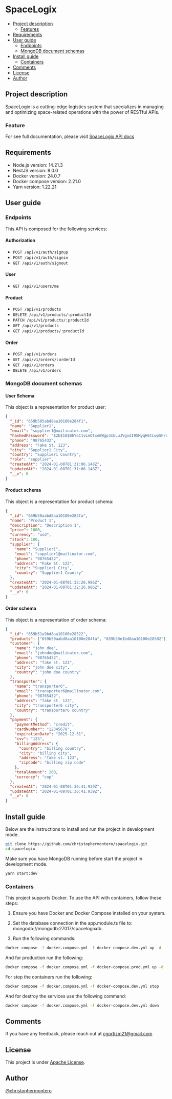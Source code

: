 # SpaceLogix

- [Project description](#project-description)
  - [Features](#features)
- [Requirements](#requirements)
- [User guide](#user-guide)
  - [Endpoints](#endpoints)
  - [MongoDB document schemas](#mongodb-documents-schemas)
- [Install guide](#install-guide)
  - [Containers](#containers)
- [Comments](#comments)
- [License](#license)
- [Author](#author)

## Project description

SpaceLogix is a cutting-edge logistics system that specializes in managing and optimizing space-related operations with the power of RESTful APIs.

### Feature

For see full documentation, please visit [SpaceLogix API docs](https://documenter.getpostman.com/view/11299055/2s9YsJBXwZ#0ed4a3be-cb54-4443-8635-c7f799a4c1aa)

## Requirements

- Node.js version: 14.21.3
- NestJS version: 8.0.0
- Docker version: 24.0.7
- Docker compose version: 2.21.0
- Yarn version: 1.22.21

## User guide

### Endpoints

This API is composed for the following services:

#### Authorization

- `POST /api/v1/auth/signup`
- `POST /api/v1/auth/signin`
- `GET /api/v1/auth/signout`

#### User

- `GET /api/v1/users/me`

#### Product

- `POST /api/v1/products`
- `DELETE /api/v1/products/:productId`
- `PATCH /api/v1/products/:productId`
- `GET /api/v1/products`
- `GET /api/v1/products/:productId`

#### Order

- `POST /api/v1/orders`
- `GET /api/v1/orders/:orderId`
- `GET /api/v1/orders`
- `DELETE /api/v1/orders`

### MongoDB document schemas

#### User Schema

This object is a representation for product user:

```json
{
  "_id": "659b505abd8aa10100e284f1",
  "name": "Supplier1",
  "email": "supplier1@mailinator.com",
  "hashedPassword": "$2b$10$BhYoC1vLmOtxeBWgp3sULuJVgodI9SMyqH6tLwpSFrq5bEwCQZ/TO",
  "phone": "98765432",
  "address": "Fake St. 123",
  "city": "Supplier1 City",
  "country": "Supplier1 Country",
  "role": "supplier",
  "createdAt": "2024-01-08T01:31:06.148Z",
  "updatedAt": "2024-01-08T01:31:06.148Z",
  "__v": 0
}
```

#### Product schema

This object is a representation for product schema:

```json
{
  "_id": "659b50aabd8aa10100e284fa",
  "name": "Product 1",
  "description": "Description 1",
  "price": 1000,
  "currency": "usd",
  "stock": 100,
  "supplier": {
    "name": "Supplier1",
    "email": "supplier1@mailinator.com",
    "phone": "98765432",
    "address": "Fake St. 123",
    "city": "Supplier1 City",
    "country": "Supplier1 Country"
  },
  "createdAt": "2024-01-08T01:32:26.986Z",
  "updatedAt": "2024-01-08T01:32:26.986Z",
  "__v": 0
}
```

#### Order schema

This object is a representation of order schema:

```json
{
  "_id": "659b51a9bd8aa10100e28522",
  "products": ["659b50aabd8aa10100e284fa", "659b50e1bd8aa10100e28502"],
  "customer": {
    "name": "john doe",
    "email": "johndoe@mailinator.com",
    "phone": "98765432",
    "address": "fake st. 123",
    "city": "john doe city",
    "country": "john doe country"
  },
  "transporter": {
    "name": "transporter6",
    "email": "transporter6@mailinator.com",
    "phone": "98765432",
    "address": "fake st. 123",
    "city": "transporter6 city",
    "country": "transporter6 country"
  },
  "payment": {
    "paymentMethod": "credit",
    "cardNumber": "12345678",
    "expirationDate": "2025-12-31",
    "cvv": "123",
    "billingAddress": {
      "country": "billing country",
      "city": "billing city",
      "address": "fake st. 123",
      "zipCode": "billing zip code"
    },
    "totalAmount": 200,
    "currency": "cop"
  },
  "createdAt": "2024-01-08T01:36:41.939Z",
  "updatedAt": "2024-01-08T01:36:41.939Z",
  "__v": 0
}
```

## Install guide

Below are the instructions to install and run the project in development mode.

```bash
git clone https://github.com/christophermontero/spacelogix.git
cd spacelogix
```

Make sure you have MongoDB running before start the project in development mode.

```bash
yarn start:dev
```

### Containers

This project supports Docker. To use the API with containers, follow these steps:

1. Ensure you have Docker and Docker Compose installed on your system.

2. Set the database connection in the app.module.ts file to: mongodb://mongodb:27017/spacelogixdb.

3. Run the following commands:

```bash
docker compose -f docker.compose.yml -f docker-compose.dev.yml up -d
```

And for production run the following:

```bash
docker compose -f docker.compose.yml -f docker-compose.prod.yml up -d
```

For stop the containers run the following:

```bash
docker compose -f docker.compose.yml -f docker-compose.dev.yml stop
```

And for destroy the services use the following command:

```bash
docker compose -f docker.compose.yml -f docker-compose.dev.yml down
```

## Comments

If you have any feedback, please reach out at cgortizm21@gmail.com

## License

This project is under [Apache License](https://www.apache.org/licenses/LICENSE-2.0).

## Author

[@christophermontero](https://github.com/christophermontero)
